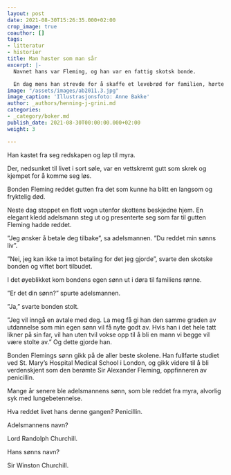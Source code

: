 ```yaml
---
layout: post
date: 2021-08-30T15:26:35.000+02:00
crop_image: true
coauthor: []
tags:
- litteratur
- historier
title: Man høster som man sår
excerpt: |-
  Navnet hans var Fleming, og han var en fattig skotsk bonde.

  En dag mens han strevde for å skaffe et levebrød for familien, hørte han et rop om hjelp som kom fra en myr i nærheten.
image: "/assets/images/ab2011.3.jpg"
image_caption: 'Illustrasjonsfoto: Anne Bakke'
author: _authors/henning-j-grini.md
categories:
- _category/boker.md
publish_date: 2021-08-30T00:00:00.000+02:00
weight: 3

---
```

Han kastet fra seg redskapen og løp til myra.

Der, nedsunket til livet i sort søle, var en vettskremt gutt som skrek og kjempet for å komme seg løs.

Bonden Fleming reddet gutten fra det som kunne ha blitt en langsom og fryktelig død.

Neste dag stoppet en flott vogn utenfor skottens beskjedne hjem. En elegant kledd adelsmann steg ut og presenterte seg som far til gutten Fleming hadde reddet.

”Jeg ønsker å betale deg tilbake”, sa adelsmannen. ”Du reddet min sønns liv”.

”Nei, jeg kan ikke ta imot betaling for det jeg gjorde”, svarte den skotske bonden og viftet bort tilbudet.

I det øyeblikket kom bondens egen sønn ut i døra til familiens rønne.

”Er det din sønn?” spurte adelsmannen.

”Ja,” svarte bonden stolt.

”Jeg vil inngå en avtale med deg. La meg få gi han den samme graden av utdannelse som min egen sønn vil få nyte godt av. Hvis han i det hele tatt likner på sin far, vil han uten tvil vokse opp til å bli en mann vi begge vil være stolte av.” Og dette gjorde han.

Bonden Flemings sønn gikk på de aller beste skolene. Han fullførte studiet ved St. Mary’s Hospital Medical School i London, og gikk videre til å bli verdenskjent som den berømte Sir Alexander Fleming, oppfinneren av penicillin.

Mange år senere ble adelsmannens sønn, som ble reddet fra myra, alvorlig syk med lungebetennelse.

Hva reddet livet hans denne gangen? Penicillin.

Adelsmannens navn?

Lord Randolph Churchill.

Hans sønns navn?

Sir Winston Churchill.